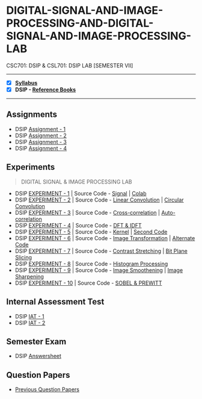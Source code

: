 # DIGITAL-SIGNAL-AND-IMAGE-PROCESSING-AND-DIGITAL-SIGNAL-AND-IMAGE-PROCESSING-LAB
 CSC701: DSIP & CSL701: DSIP LAB [SEMESTER VII]

---
 
 - [X] **[Syllabus](https://github.com/Amey-Thakur/DIGITAL-SIGNAL-AND-IMAGE-PROCESSING-AND-DIGITAL-SIGNAL-AND-IMAGE-PROCESSING-LAB/blob/main/Syllabus/TE%20BE%20Comp%20Engg%20CBCGS%20Syllabus.pdf)**
 - [X] **DSIP - [Reference Books](https://github.com/Amey-Thakur/DIGITAL-SIGNAL-AND-IMAGE-PROCESSING-AND-DIGITAL-SIGNAL-AND-IMAGE-PROCESSING-LAB/tree/main/Reference%20Books)**

---

## Assignments

 - DSIP [Assignment - 1](https://github.com/Amey-Thakur/DIGITAL-SIGNAL-AND-IMAGE-PROCESSING-AND-DIGITAL-SIGNAL-AND-IMAGE-PROCESSING-LAB/blob/main/Assignments/AMEY_B-50_DSIP_ASSIGNMENT-1.pdf)
 - DSIP [Assignment - 2](https://github.com/Amey-Thakur/DIGITAL-SIGNAL-AND-IMAGE-PROCESSING-AND-DIGITAL-SIGNAL-AND-IMAGE-PROCESSING-LAB/blob/main/Assignments/AMEY_B-50_DSIP_ASSIGNMENT-2.pdf)
 - DSIP [Assignment - 3](https://github.com/Amey-Thakur/DIGITAL-SIGNAL-AND-IMAGE-PROCESSING-AND-DIGITAL-SIGNAL-AND-IMAGE-PROCESSING-LAB/blob/main/Assignments/AMEY_B-50_DSIP_ASSIGNMENT-3.pdf)
 - DSIP [Assignment - 4](https://github.com/Amey-Thakur/DIGITAL-SIGNAL-AND-IMAGE-PROCESSING-AND-DIGITAL-SIGNAL-AND-IMAGE-PROCESSING-LAB/blob/main/Assignments/AMEY_B-50_DSIP_ASSIGNMENT-4.pdf)

## Experiments

 >DIGITAL SIGNAL & IMAGE PROCESSING LAB

 - DSIP [EXPERIMENT - 1](https://github.com/Amey-Thakur/DIGITAL-SIGNAL-AND-IMAGE-PROCESSING-AND-DIGITAL-SIGNAL-AND-IMAGE-PROCESSING-LAB/blob/main/Experiments/DSIP%20Experiment%20-%201/AMEY_B-50_DSIP_EXPERIMENT-1.pdf) | Source Code - [Signal](https://github.com/Amey-Thakur/DIGITAL-SIGNAL-AND-IMAGE-PROCESSING-AND-DIGITAL-SIGNAL-AND-IMAGE-PROCESSING-LAB/blob/main/Experiments/DSIP%20Experiment%20-%201/AMEY_B_50_DSIP_SIGNAL_EXPERIMENT_1.m) | [Colab](https://github.com/Amey-Thakur/DIGITAL-SIGNAL-AND-IMAGE-PROCESSING-AND-DIGITAL-SIGNAL-AND-IMAGE-PROCESSING-LAB/blob/main/Experiments/DSIP%20Experiment%20-%201/AMEY_B_50_DSIP_EXPERIMENT_1.ipynb)
 - DSIP [EXPERIMENT - 2](https://github.com/Amey-Thakur/DIGITAL-SIGNAL-AND-IMAGE-PROCESSING-AND-DIGITAL-SIGNAL-AND-IMAGE-PROCESSING-LAB/blob/main/Experiments/DSIP%20Experiment%20-%202/AMEY_B-50_DSIP_EXPERIMENT-2.pdf) | Source Code - [Linear Convolution](https://github.com/Amey-Thakur/DIGITAL-SIGNAL-AND-IMAGE-PROCESSING-AND-DIGITAL-SIGNAL-AND-IMAGE-PROCESSING-LAB/blob/main/Experiments/DSIP%20Experiment%20-%202/AMEY_B_50_DSIP_LINEAR_EXPERIMENT_2.m) | [Circular Convolution](https://github.com/Amey-Thakur/DIGITAL-SIGNAL-AND-IMAGE-PROCESSING-AND-DIGITAL-SIGNAL-AND-IMAGE-PROCESSING-LAB/blob/main/Experiments/DSIP%20Experiment%20-%202/AMEY_B_50_DSIP_CIRCULAR_EXPERIMENT_2.m)
 - DSIP [EXPERIMENT - 3](https://github.com/Amey-Thakur/DIGITAL-SIGNAL-AND-IMAGE-PROCESSING-AND-DIGITAL-SIGNAL-AND-IMAGE-PROCESSING-LAB/blob/main/Experiments/DSIP%20Experiment%20-%203/AMEY_B-50_DSIP_EXPERIMENT-3.pdf) | Source Code - [Cross-correlation](https://github.com/Amey-Thakur/DIGITAL-SIGNAL-AND-IMAGE-PROCESSING-AND-DIGITAL-SIGNAL-AND-IMAGE-PROCESSING-LAB/blob/main/Experiments/DSIP%20Experiment%20-%203/AMEY_B_50_DSIP_CROSS_EXPERIMENT_3.m) | [Auto-correlation](https://github.com/Amey-Thakur/DIGITAL-SIGNAL-AND-IMAGE-PROCESSING-AND-DIGITAL-SIGNAL-AND-IMAGE-PROCESSING-LAB/blob/main/Experiments/DSIP%20Experiment%20-%203/AMEY_B_50_DSIP_AUTO_EXPERIMENT_3.m)
 - DSIP [EXPERIMENT - 4](https://github.com/Amey-Thakur/DIGITAL-SIGNAL-AND-IMAGE-PROCESSING-AND-DIGITAL-SIGNAL-AND-IMAGE-PROCESSING-LAB/blob/main/Experiments/DSIP%20Experiment%20-%204/AMEY_B-50_DSIP_EXPERIMENT-4.pdf) | Source Code - [DFT & IDFT](https://github.com/Amey-Thakur/DIGITAL-SIGNAL-AND-IMAGE-PROCESSING-AND-DIGITAL-SIGNAL-AND-IMAGE-PROCESSING-LAB/blob/main/Experiments/DSIP%20Experiment%20-%204/AMEY_B_50_DSIP_DFT_IDFT_EXPERIMENT_4.m)
 - DSIP [EXPERIMENT - 5](https://github.com/Amey-Thakur/DIGITAL-SIGNAL-AND-IMAGE-PROCESSING-AND-DIGITAL-SIGNAL-AND-IMAGE-PROCESSING-LAB/blob/main/Experiments/DSIP%20Experiment%20-%205/AMEY_B-50_DSIP_EXPERIMENT-5.pdf) | Source Code - [Kernel](https://github.com/Amey-Thakur/DIGITAL-SIGNAL-AND-IMAGE-PROCESSING-AND-DIGITAL-SIGNAL-AND-IMAGE-PROCESSING-LAB/blob/main/Experiments/DSIP%20Experiment%20-%205/AMEY_B_50_DSIP_KERNEL_EXPERIMENT_5.m) | [Second Code](https://github.com/Amey-Thakur/DIGITAL-SIGNAL-AND-IMAGE-PROCESSING-AND-DIGITAL-SIGNAL-AND-IMAGE-PROCESSING-LAB/blob/main/Experiments/DSIP%20Experiment%20-%205/AMEY_B_50_DSIP_EXPERIMENT_5.m)
 - DSIP [EXPERIMENT - 6](https://github.com/Amey-Thakur/DIGITAL-SIGNAL-AND-IMAGE-PROCESSING-AND-DIGITAL-SIGNAL-AND-IMAGE-PROCESSING-LAB/blob/main/Experiments/DSIP%20Experiment%20-%206/AMEY_B-50_DSIP_EXPERIMENT-6.pdf) | Source Code - [Image Transformation](https://github.com/Amey-Thakur/DIGITAL-SIGNAL-AND-IMAGE-PROCESSING-AND-DIGITAL-SIGNAL-AND-IMAGE-PROCESSING-LAB/blob/main/Experiments/DSIP%20Experiment%20-%206/AMEY_B_50_DSIP_IMAGE_EXPERIMENT_6.m) | [Alternate Code](https://github.com/Amey-Thakur/DIGITAL-SIGNAL-AND-IMAGE-PROCESSING-AND-DIGITAL-SIGNAL-AND-IMAGE-PROCESSING-LAB/blob/main/Experiments/DSIP%20Experiment%20-%206/AMEY_B_50_DSIP_EXPERIMENT_6.m)
 - DSIP [EXPERIMENT - 7](https://github.com/Amey-Thakur/DIGITAL-SIGNAL-AND-IMAGE-PROCESSING-AND-DIGITAL-SIGNAL-AND-IMAGE-PROCESSING-LAB/blob/main/Experiments/DSIP%20Experiment%20-%207/AMEY_B-50_DSIP_EXPERIMENT-7.pdf) | Source Code - [Contrast Stretching](https://github.com/Amey-Thakur/DIGITAL-SIGNAL-AND-IMAGE-PROCESSING-AND-DIGITAL-SIGNAL-AND-IMAGE-PROCESSING-LAB/blob/main/Experiments/DSIP%20Experiment%20-%207/AMEY_B_50_DSIP_CONTRAST_STRETCHING_EXPERIMENT_7.m) | [Bit Plane Slicing](https://github.com/Amey-Thakur/DIGITAL-SIGNAL-AND-IMAGE-PROCESSING-AND-DIGITAL-SIGNAL-AND-IMAGE-PROCESSING-LAB/blob/main/Experiments/DSIP%20Experiment%20-%207/AMEY_B_50_DSIP_BIT_PLANE_SLICING_EXPERIMENT_7.m)
 - DSIP [EXPERIMENT - 8](https://github.com/Amey-Thakur/DIGITAL-SIGNAL-AND-IMAGE-PROCESSING-AND-DIGITAL-SIGNAL-AND-IMAGE-PROCESSING-LAB/blob/main/Experiments/DSIP%20Experiment%20-%208/AMEY_B-50_DSIP_EXPERIMENT-8.pdf) | Source Code - [Histogram Processing](https://github.com/Amey-Thakur/DIGITAL-SIGNAL-AND-IMAGE-PROCESSING-AND-DIGITAL-SIGNAL-AND-IMAGE-PROCESSING-LAB/blob/main/Experiments/DSIP%20Experiment%20-%208/AMEY_B_50_DSIP_HISTOGRAM_EXPERIMENT_8.m)
 - DSIP [EXPERIMENT - 9](https://github.com/Amey-Thakur/DIGITAL-SIGNAL-AND-IMAGE-PROCESSING-AND-DIGITAL-SIGNAL-AND-IMAGE-PROCESSING-LAB/blob/main/Experiments/DSIP%20Experiment%20-%209/AMEY_B-50_DSIP_EXPERIMENT-9.pdf) | Source Code - [Image Smoothening](https://github.com/Amey-Thakur/DIGITAL-SIGNAL-AND-IMAGE-PROCESSING-AND-DIGITAL-SIGNAL-AND-IMAGE-PROCESSING-LAB/blob/main/Experiments/DSIP%20Experiment%20-%209/AMEY_B_50_DSIP_IMAGE_SMOOTHENING_EXPERIMENT_9.m) | [Image Sharpening](https://github.com/Amey-Thakur/DIGITAL-SIGNAL-AND-IMAGE-PROCESSING-AND-DIGITAL-SIGNAL-AND-IMAGE-PROCESSING-LAB/blob/main/Experiments/DSIP%20Experiment%20-%209/AMEY_B_50_DSIP_IMAGE_SHARPENING_EXPERIMENT_9.m)
 - DSIP [EXPERIMENT - 10](https://github.com/Amey-Thakur/DIGITAL-SIGNAL-AND-IMAGE-PROCESSING-AND-DIGITAL-SIGNAL-AND-IMAGE-PROCESSING-LAB/blob/main/Experiments/DSIP%20Experiment%20-%2010/AMEY_B-50_DSIP_EXPERIMENT-10.pdf) | Source Code - [SOBEL & PREWITT](https://github.com/Amey-Thakur/DIGITAL-SIGNAL-AND-IMAGE-PROCESSING-AND-DIGITAL-SIGNAL-AND-IMAGE-PROCESSING-LAB/blob/main/Experiments/DSIP%20Experiment%20-%2010/AMEY_B_50_DSIP_SOBEL_PREWITT_EXPERIMENT_10.m)

## Internal Assessment Test

 - DSIP [IAT - 1](https://github.com/Amey-Thakur/DIGITAL-SIGNAL-AND-IMAGE-PROCESSING-AND-DIGITAL-SIGNAL-AND-IMAGE-PROCESSING-LAB/blob/main/Internal%20Assessment%20Test/AMEY_B-50_DSIP_IAT-1.pdf)
 - DSIP [IAT - 2](https://github.com/Amey-Thakur/DIGITAL-SIGNAL-AND-IMAGE-PROCESSING-AND-DIGITAL-SIGNAL-AND-IMAGE-PROCESSING-LAB/blob/main/Internal%20Assessment%20Test/AMEY_B-50_DSIP_IAT-2.pdf)

## Semester Exam

 - DSIP [Answersheet](https://github.com/Amey-Thakur/DIGITAL-SIGNAL-AND-IMAGE-PROCESSING-AND-DIGITAL-SIGNAL-AND-IMAGE-PROCESSING-LAB/blob/main/Semester%20Exam/AMEY_B-50_7278000_DSIP.pdf)

## Question Papers

 - [Previous Question Papers](https://github.com/Amey-Thakur/DIGITAL-SIGNAL-AND-IMAGE-PROCESSING-AND-DIGITAL-SIGNAL-AND-IMAGE-PROCESSING-LAB/tree/main/Question%20Papers)
